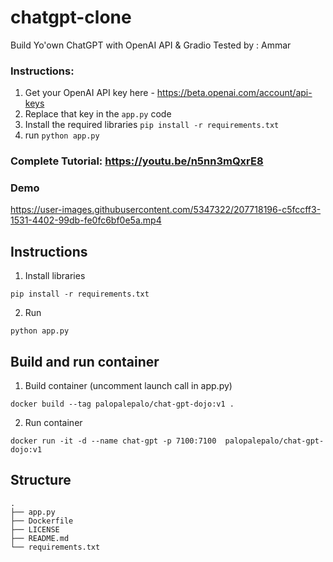 # chatgpt-clone
Build Yo'own ChatGPT with OpenAI API &amp; Gradio Tested by : Ammar

### Instructions:

1. Get your OpenAI API key here - https://beta.openai.com/account/api-keys
2. Replace that key in the `app.py` code 
3. Install the required libraries `pip install -r requirements.txt` 
4. run `python app.py` 

### Complete Tutorial: https://youtu.be/n5nn3mQxrE8

### Demo

https://user-images.githubusercontent.com/5347322/207718196-c5fccff3-1531-4402-99db-fe0fc6bf0e5a.mp4

## Instructions

1. Install libraries

```
pip install -r requirements.txt
```

2. Run

```
python app.py
```

## Build and run container

1. Build container (uncomment launch call in app.py)

```
docker build --tag palopalepalo/chat-gpt-dojo:v1 .
```

2. Run container

```
docker run -it -d --name chat-gpt -p 7100:7100  palopalepalo/chat-gpt-dojo:v1
```

## Structure

```
.
├── app.py
├── Dockerfile
├── LICENSE
├── README.md
└── requirements.txt
```